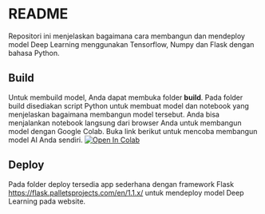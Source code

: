 # README

Repositori ini menjelaskan bagaimana cara membangun dan mendeploy model Deep Learning menggunakan Tensorflow, Numpy dan Flask dengan bahasa Python.

## Build
Untuk membuild model, Anda dapat membuka folder **build**. Pada folder build disediakan script Python untuk membuat model dan notebook yang menjelaskan bagaimana membangun model tersebut. Anda bisa menjalankan notebook langsung dari browser Anda untuk membangun model dengan Google Colab. Buka link berikut untuk mencoba membangun model AI Anda sendiri.
<a href="https://colab.research.google.com/github/mdsatria/build_deploy_ai/blob/master/build/Building%20Deep%20Learning%20Model%20dengan%20Google%20Colab.ipynb"><img src="https://colab.research.google.com/assets/colab-badge.svg" alt="Open In Colab"/></a>

## Deploy
Pada folder deploy tersedia app sederhana dengan framework Flask https://flask.palletsprojects.com/en/1.1.x/ untuk mendeploy model Deep Learning pada website.